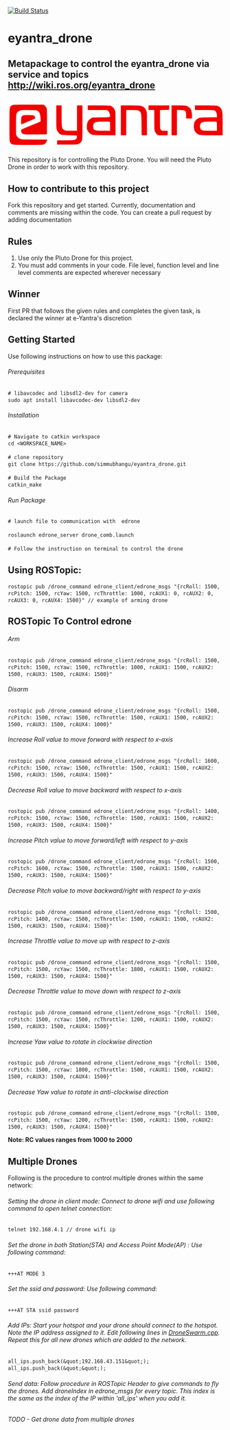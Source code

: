 [![Build Status](https://travis-ci.org/simmubhangu/eyantra_drone.svg?branch=master)](https://travis-ci.org/simmubhangu/eyantra_drone)
# eyantra_drone
Metapackage to control the eyantra_drone via service and topics 
<http://wiki.ros.org/eyantra_drone>
---
![e-Yantra](logo.png "e-Yantra")
---

This repository is for controlling the Pluto Drone. You will need the Pluto Drone in order to work with this repository.

## How to contribute to this project
Fork this repository and get started. Currently, documentation and comments are missing within the code. You can create a pull request by adding documentation

## Rules
1. Use only the Pluto Drone for this project.
2. You must add comments in your code. File level, function level and line level comments are expected wherever necessary

## Winner
First PR that follows the given rules and completes the given task, is declared the winner at e-Yantra's discretion


## Getting Started 
Use following instructions on how to use this package:

###### Prerequisites
```
# libavcodec and libsdl2-dev for camera
sudo apt install libavcodec-dev libsdl2-dev 

```

###### Installation

```
# Navigate to catkin workspace
cd <WORKSPACE_NAME>

# clone repository
git clone https://github.com/simmubhangu/eyantra_drone.git

# Build the Package
catkin_make 

```

###### Run Package

```
# launch file to communication with  edrone

roslaunch edrone_server drone_comb.launch

# Follow the instruction on terminal to control the drone
```
## Using ROSTopic:
```
rostopic pub /drone_command edrone_client/edrone_msgs "{rcRoll: 1500, rcPitch: 1500, rcYaw: 1500, rcThrottle: 1000, rcAUX1: 0, rcAUX2: 0, rcAUX3: 0, rcAUX4: 1500}" // example of arming drone 

```
## ROSTopic To Control edrone

###### Arm
```
rostopic pub /drone_command edrone_client/edrone_msgs "{rcRoll: 1500, rcPitch: 1500, rcYaw: 1500, rcThrottle: 1000, rcAUX1: 1500, rcAUX2: 1500, rcAUX3: 1500, rcAUX4: 1500}"
```
###### Disarm 
```
rostopic pub /drone_command edrone_client/edrone_msgs "{rcRoll: 1500, rcPitch: 1500, rcYaw: 1500, rcThrottle: 1500, rcAUX1: 1500, rcAUX2: 1500, rcAUX3: 1500, rcAUX4: 1000}"
```
###### Increase Roll value to move forward with respect to x-axis
```
rostopic pub /drone_command edrone_client/edrone_msgs "{rcRoll: 1600, rcPitch: 1500, rcYaw: 1500, rcThrottle: 1500, rcAUX1: 1500, rcAUX2: 1500, rcAUX3: 1500, rcAUX4: 1500}"
```
###### Decrease Roll value to move backward with respect to x-axis
```
rostopic pub /drone_command edrone_client/edrone_msgs "{rcRoll: 1400, rcPitch: 1500, rcYaw: 1500, rcThrottle: 1500, rcAUX1: 1500, rcAUX2: 1500, rcAUX3: 1500, rcAUX4: 1500}"
```
###### Increase Pitch value to move forward/left with respect to y-axis
```
rostopic pub /drone_command edrone_client/edrone_msgs "{rcRoll: 1500, rcPitch: 1600, rcYaw: 1500, rcThrottle: 1500, rcAUX1: 1500, rcAUX2: 1500, rcAUX3: 1500, rcAUX4: 1500}"
```
###### Decrease Pitch value to move backward/right with respect to y-axis
```
rostopic pub /drone_command edrone_client/edrone_msgs "{rcRoll: 1500, rcPitch: 1400, rcYaw: 1500, rcThrottle: 1500, rcAUX1: 1500, rcAUX2: 1500, rcAUX3: 1500, rcAUX4: 1500}"
```
###### Increase Throttle value to move up with respect to z-axis
```
rostopic pub /drone_command edrone_client/edrone_msgs "{rcRoll: 1500, rcPitch: 1500, rcYaw: 1500, rcThrottle: 1800, rcAUX1: 1500, rcAUX2: 1500, rcAUX3: 1500, rcAUX4: 1500}"
```
###### Decrease Throttle value to move down with respect to z-axis
```
rostopic pub /drone_command edrone_client/edrone_msgs "{rcRoll: 1500, rcPitch: 1500, rcYaw: 1500, rcThrottle: 1200, rcAUX1: 1500, rcAUX2: 1500, rcAUX3: 1500, rcAUX4: 1500}"
```
###### Increase Yaw value to rotate in clockwise direction
```
rostopic pub /drone_command edrone_client/edrone_msgs "{rcRoll: 1500, rcPitch: 1500, rcYaw: 1800, rcThrottle: 1500, rcAUX1: 1500, rcAUX2: 1500, rcAUX3: 1500, rcAUX4: 1500}"
```
###### Decrease Yaw value to rotate in anti-clockwise direction
```
rostopic pub /drone_command edrone_client/edrone_msgs "{rcRoll: 1500, rcPitch: 1500, rcYaw: 1200, rcThrottle: 1500, rcAUX1: 1500, rcAUX2: 1500, rcAUX3: 1500, rcAUX4: 1500}"
```
**Note: RC values ranges from 1000 to 2000**

## Multiple Drones

Following is the procedure to control multiple drones within the same network:

###### Setting the drone in client mode: Connect to drone wifi and use following command to open telnet connection: 
```
telnet 192.168.4.1 // drone wifi ip
```
###### Set the drone in both Station(STA) and Access Point Mode(AP) : Use following command:
```
+++AT MODE 3
```
###### Set the ssid and password: Use following command:
```
+++AT STA ssid password
```
###### Add IPs: Start your hotspot and your drone should connect to the hotspot. Note the IP address assigned to it. Edit following lines in [DroneSwarm.cpp](/edrone_client/src/DroneSwarm.cpp). Repeat this for all new drones which are added to the network. 
```
all_ips.push_back(&quot;192.168.43.151&quot;);
all_ips.push_back(&quot;&quot;);
```
###### Send data: Follow procedure in ROSTopic Header to give commands to fly the drones. Add droneIndex in edrone_msgs for every topic. This index is the same as the index of the IP within 'all_ips' when you add it. 

###### TODO - Get drone data from multiple drones




